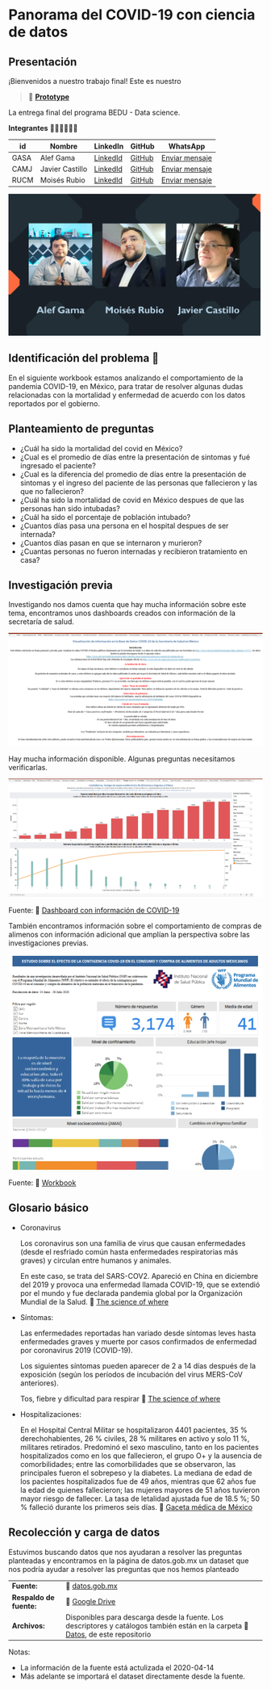 # Panorama del COVID-19 con ciencia de datos

## Presentación

¡Bienvenidos a nuestro trabajo final! Este es nuestro

> :link: [**Prototype**](https://github.com/AlefoElfo/D1-Data-science-prototype-14/blob/main/Equipo14_ProyectoFinalPython.ipynb)

La entrega final del programa BEDU - Data science.

**Integrantes** 🏃‍♂️🏋️‍♂️⛹️‍♂️

|id|Nombre|LinkedIn|GitHub|WhatsApp|
|---|---|---|---|---|
|GASA|Alef Gama|[LinkedId](https://www.linkedin.com/in/alefzain/)|[GitHub](https://github.com/AlefoElfo)|[Enviar mensaje](https://api.whatsapp.com/send?phone=5521199543)|
|CAMJ|Javier Castillo|[LinkedId]()|[GitHub]()|[Enviar mensaje](https://api.whatsapp.com/send?phone=525537534193)|
|RUCM|Moisés Rubio|[LinkedId]()|[GitHub]()|[Enviar mensaje](https://api.whatsapp.com/send?phone=50764819801)|

<img src=Graphics/Integrantes.png alt="drawing" width="500"/>

## Identificación del problema :dart:

En el siguiente workbook estamos analizando el comportamiento de la pandemia COVID-19, en México, para tratar de resolver algunas dudas  relacionadas con la mortalidad y enfermedad de acuerdo con los datos reportados por el gobierno.

## Planteamiento de preguntas

- ¿Cuál ha sido la mortalidad del covid en México?
- ¿Cual es el promedio de días entre la presentación de sintomas y fué ingresado el paciente?
- ¿Cual es la diferencia del promedio de días entre la presentación de sintomas y el ingreso del paciente de las personas que fallecieron y las que no fallecieron?
- ¿Cuál ha sido la mortalidad de covid en México despues de que las personas han sido intubadas?
- ¿Cuál ha sido el porcentaje de población intubado?
- ¿Cuantos días pasa una persona en el hospital despues de ser internada?
- ¿Cuantos días pasan en que se internaron y murieron?
- ¿Cuantas personas no fueron internadas y recibieron tratamiento en casa?

## Investigación previa

Investigando nos damos cuenta que hay mucha información sobre este tema, encontramos unos dashboards creados con información de la secretaría de salud.

![Visualización de base de datos](Graphics/p1.png)

Hay mucha información disponible. Algunas preguntas necesitamos verificarlas.

![Letalidad y tiempo de espera](Graphics/p2.png)

Fuente: :link: [Dashboard con información de COVID-19](https://public.tableau.com/views/COVID-19Mexico/TiempoesperavsLetalidad?%3Aembed=y&%3Aembed=y&%3AshowVizHome=no&%3AshowVizHome=n&%3Adisplay_count=y&%3Adisplay_static_image=y&%3Alanguage=en&%3Amobile=true&%3AapiID=host0)

También encontramos información sobre el comportamiento de compras de alimenos con información adicional que amplían la perspectiva sobre las investigaciones previas.

![Efecto de contingencia](Graphics/p3.png)

Fuente: :link: [Workbook](https://analytics.wfp.org/t/Public/views/MexicoEstudiosobreelefectodelacontigenciaCOVID-19enelconsumoycompradealimentosdeadultosmexicanos/Dashboard?iframeSizedToWindow=true&%3Aembed=y&%3AshowAppBanner=false&%3Adisplay_count=no&%3AshowVizHome=no&%3Aorigin=viz_share_link)

## Glosario básico

- Coronavirus

  Los coronavirus son una familia de virus que causan enfermedades (desde el resfriado común hasta enfermedades respiratorias más graves) y circulan entre humanos y animales.

  En este caso, se trata del SARS-COV2. Apareció en China en diciembre del 2019 y provoca una enfermedad llamada COVID-19, que se extendió por el mundo y fue declarada pandemia global por la Organización Mundial de la Salud.
  :link: [The science of where](https://covid-19-mexico-sigsamx.hub.arcgis.com/)

- Síntomas:

  Las enfermedades reportadas han variado desde síntomas leves hasta enfermedades graves y muerte por casos confirmados de enfermedad por coronavirus 2019 (COVID-19).

  Los siguientes síntomas pueden aparecer de 2 a 14 días después de la exposición (según los períodos de incubación del virus MERS-CoV anteriores).

  Tos, fiebre y dificultad para respirar :link: [The science of where](https://covid-19-mexico-sigsamx.hub.arcgis.com/)

- Hospitalizaciones:

  En el Hospital Central Militar se hospitalizaron 4401 pacientes, 35 % derechohabientes, 26 % civiles, 28 % militares en activo y solo 11 %, militares retirados. Predominó el sexo masculino, tanto en los pacientes hospitalizados como en los que fallecieron, el grupo O+ y la ausencia de comorbilidades; entre las comorbilidades que se observaron, las principales fueron el sobrepeso y la diabetes. La mediana de edad de los pacientes hospitalizados fue de 49 años, mientras que 62 años fue la edad de quienes fallecieron; las mujeres mayores de 51 años tuvieron mayor riesgo de fallecer. La tasa de letalidad ajustada fue de 18.5 %; 50 % falleció durante los primeros seis días. :link: [Gaceta médica de México](https://www.scielo.org.mx/scielo.php?script=sci_arttext&pid=S0016-38132021000300246
)

## Recolección y carga de datos

Estuvimos buscando datos que nos ayudaran a resolver las preguntas planteadas y encontramos en la página de datos.gob.mx un dataset que nos podría ayudar a resolver las preguntas que nos hemos planteado

|||
| --- | :---|
|**Fuente:** | :link: [datos.gob.mx](https://datos.gob.mx/busca/dataset/informacion-referente-a-casos-covid-19-en-mexico) |
|**Respaldo de fuente:** | :link: [Google Drive](https://drive.google.com/drive/folders/1fDQmTgMGcjhA-o7jSx9RMIzdqKQBNlG9?usp=sharing) |
|**Archivos:** | Disponibles para descarga desde la fuente. Los descriptores y catálogos también están en la carpeta :link: [Datos](https://github.com/AlefoElfo/D1-Data-science-prototype-14/tree/main/Datos), de este repositorio |

Notas:

- La información de la fuente está actulizada el 2020-04-14
- Más adelante se importará el dataset directamente desde la fuente.
